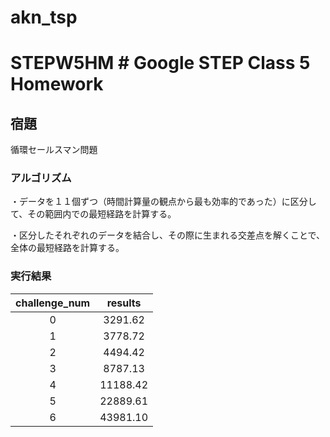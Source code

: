 # akn_tsp
# STEPW5HM # Google STEP Class 5 Homework

## 宿題
循環セールスマン問題

### アルゴリズム

・データを１１個ずつ（時間計算量の観点から最も効率的であった）に区分して、その範囲内での最短経路を計算する。

・区分したそれぞれのデータを結合し、その際に生まれる交差点を解くことで、全体の最短経路を計算する。

### 実行結果
|  challenge_num  |  results   | 
|:--:             |:--:        |
|0                | 3291.62    |
|1                | 3778.72    |
|2                | 4494.42    | 
|3                | 8787.13    | 
|4                | 11188.42   |
|5                | 22889.61   |
|6                | 43981.10   |
